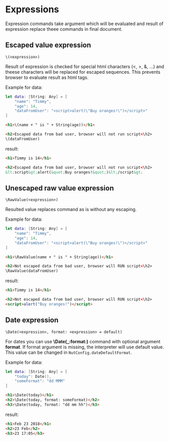 # Expressions

Expression commands take argument which will be evaluated and result of expression replace theee commands in final document.

## Escaped value expression

```
\(<expression>)
```

Result of expression is checked for special html characters (\<, \>, &, ...) and theese characters will be replaced for escaped sequences. This prevents browser to evaluate result as html tags.

Example for data:

```swift
let data: [String: Any] = [
    "name": "Timmy", 
    "age": 14,
    "dataFromUser": "<script>alert(\"Buy oranges!\")</script>"
]
```

```html
<h1>\(name + " is " + String(age))</h1>

<h2>Escaped data from bad user, browser will not run script<\h2>
\(dataFromUser)
```

result:

```html
<h1>Timmy is 14</h1>

<h2>Escaped data from bad user, browser will not run script<\h2>
&lt;script&gt;alert(&quot;Buy oranges!&quot;)&lt;/script&gt;
```

## Unescaped raw value expression 

```
\RawValue(<expression>)
```

Resulted value replaces command as is without any escaping.

Example for data:

```swift
let data: [String: Any] = [
    "name": "Timmy", 
    "age": 14,
    "dataFromUser": "<script>alert(\"Buy oranges!\")</script>"
]
```

```html
<h1>\RawValue(name + " is " + String(age))</h1>

<h2>Not escaped data from bad user, browser will RUN script<\h2>
\RawValue(dataFromUser)
```

result:

```html
<h1>Timmy is 14</h1>

<h2>Not escaped data from bad user, browser will RUN script<\h2>
<script>alert("Buy oranges!")</script>
```

## Date expression 

```
\Date(<expression>, format: <expression> = default)
```

For dates you can use **\\Date(_:format:)** command with optional argument **format**. If format argument is missing, the interpreter will use default value. This value can be changed in `NutConfig.dateDefaultFormat`.

Example for data:

```swift
let data: [String: Any] = [
    "today": Date(), 
    "someFormat": "dd MMM"
]
```

```html
<h1>\Date(today)</h1>
<h2>\Date(today, format: someFormat)</h2>
<h3>\Date(today, format: "dd mm hh")</h3>
```

result: 

```html
<h1>Feb 23 2018</h1>
<h2>23 Feb</h2>
<h3>23 17:05</h3>
```
